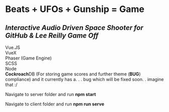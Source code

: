 # Beats + UFOs + Gunship = Game

## *Interactive Audio Driven Space Shooter for GitHub & Lee Reilly Game Off*


Vue.JS<br>
VueX<br>
Phaser (Game Engine)<br>
SCSS<br>
Node<br>
**Cockroach**DB (For storing game scores and further theme (**BUG**) compliance) and it currently has a. . . bug which will be fixed soon. . imagine that :/

Navigate to server folder and run **npm start**

Navigate to client folder and run **npm run serve**
